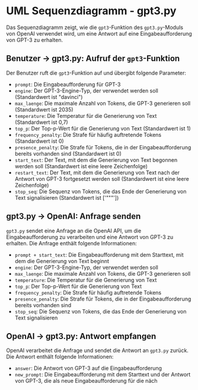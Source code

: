 # UML Sequenzdiagramm - gpt3.py

Das Sequenzdiagramm zeigt, wie die `gpt3`-Funktion des `gpt3.py`-Moduls von OpenAI verwendet wird, um eine Antwort auf eine Eingabeaufforderung von GPT-3 zu erhalten.

## Benutzer -> gpt3.py: Aufruf der `gpt3`-Funktion
Der Benutzer ruft die `gpt3`-Funktion auf und übergibt folgende Parameter:
- `prompt`: Die Eingabeaufforderung für GPT-3
- `engine`: Der GPT-3-Engine-Typ, der verwendet werden soll (Standardwert ist "davinci")
- `max_laenge`: Die maximale Anzahl von Tokens, die GPT-3 generieren soll (Standardwert ist 2035)
- `temperature`: Die Temperatur für die Generierung von Text (Standardwert ist 0,7)
- `top_p`: Der Top-p-Wert für die Generierung von Text (Standardwert ist 1)
- `frequency_penalty`: Die Strafe für häufig auftretende Tokens (Standardwert ist 0)
- `presence_penalty`: Die Strafe für Tokens, die in der Eingabeaufforderung bereits vorhanden sind (Standardwert ist 0)
- `start_text`: Der Text, mit dem die Generierung von Text begonnen werden soll (Standardwert ist eine leere Zeichenfolge)
- `restart_text`: Der Text, mit dem die Generierung von Text nach der Antwort von GPT-3 fortgesetzt werden soll (Standardwert ist eine leere Zeichenfolge)
- `stop_seq`: Die Sequenz von Tokens, die das Ende der Generierung von Text signalisieren (Standardwert ist ['"""'])

## gpt3.py -> OpenAI: Anfrage senden
`gpt3.py` sendet eine Anfrage an die OpenAI API, um die Eingabeaufforderung zu verarbeiten und eine Antwort von GPT-3 zu erhalten. Die Anfrage enthält folgende Informationen:
- `prompt + start_text`: Die Eingabeaufforderung mit dem Starttext, mit dem die Generierung von Text beginnt
- `engine`: Der GPT-3-Engine-Typ, der verwendet werden soll
- `max_laenge`: Die maximale Anzahl von Tokens, die GPT-3 generieren soll
- `temperature`: Die Temperatur für die Generierung von Text
- `top_p`: Der Top-p-Wert für die Generierung von Text
- `frequency_penalty`: Die Strafe für häufig auftretende Tokens
- `presence_penalty`: Die Strafe für Tokens, die in der Eingabeaufforderung bereits vorhanden sind
- `stop_seq`: Die Sequenz von Tokens, die das Ende der Generierung von Text signalisieren

## OpenAI -> gpt3.py: Antwort empfangen
OpenAI verarbeitet die Anfrage und sendet die Antwort an `gpt3.py` zurück. Die Antwort enthält folgende Informationen:
- `answer`: Die Antwort von GPT-3 auf die Eingabeaufforderung
- `new_prompt`: Die Eingabeaufforderung mit dem Starttext und der Antwort von GPT-3, die als neue Eingabeaufforderung für die näch

